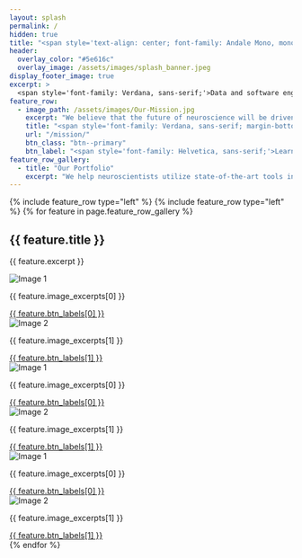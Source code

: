```yaml
---
layout: splash
permalink: /
hidden: true
title: "<span style='text-align: center; font-family: Andale Mono, monospace; font-stretch: ultra-condensed; margin-bottom: 10px; font-weight: normal;'>CATALYST</span><br><span style='text-align: center; font-family: Arial, sans-serif;'>NEURO</span>"
header:
  overlay_color: "#5e616c"
  overlay_image: /assets/images/splash_banner.jpeg
display_footer_image: true
excerpt: >
  <span style='font-family: Verdana, sans-serif;'>Data and software engineering solutions<br />for neuroscience labs</span>
feature_row:
  - image_path: /assets/images/Our-Mission.jpg 
    excerpt: "We believe that the future of neuroscience will be driven by collaboration between labs. Our mission is to develop channels of communication and distribution of resources between labs to enable exponential growth and innovation. We are at the forefront of this effort, shaping the way data, analysis and visualization tools are standardized and shared across the international community of systems neuroscientists. We ensure that these tools accelerate scientific discovery by working in parallel with neuroscientists and work with them to enhance the tools they already use."
    title: "<span style='font-family: Verdana, sans-serif; margin-bottom: 10px; font-weight: normal;'>Our <b>Mission</b></span>"
    url: "/mission/"
    btn_class: "btn--primary"
    btn_label: "<span style='font-family: Helvetica, sans-serif;'>Learn more</span>"
feature_row_gallery:
  - title: "Our Portfolio"
    excerpt: "We help neuroscientists utilize state-of-the-art tools in data analysis, visualization, organization, sharing, and publishing."
---
```


{% include feature_row type="left" %}
{% include feature_row type="left" %}
{% for feature in page.feature_row_gallery %}
  <div class="feature-row">
    <h2>{{ feature.title }}</h2>
    <p>{{ feature.excerpt }}</p>
    <div class="image-grid">
      <div class="image-grid-item">
        <img src="{{ '/assets/images/portfolio/slide-1.jpg' }}" alt="Image 1">
        <div class="image-overlay">
          <div class="image-overlay-content">
            <p>{{ feature.image_excerpts[0] }}</p>
            <a href="{{ '/_pages/_posts/2020-01-01-dandi.md }}" class="btn {{ feature.btn_classes[0] }}">{{ feature.btn_labels[0] }}</a>
          </div>
        </div>
      </div>
      <div class="image-grid-item">
        <img src="{{ '/assets/images/portfolio/sldie-2.jpg' }}" alt="Image 2">
        <div class="image-overlay">
          <div class="image-overlay-content">
            <p>{{ feature.image_excerpts[1] }}</p>
            <a href="{{ feature.image_links[1] }}" class="btn {{ feature.btn_classes[1] }}">{{ feature.btn_labels[1] }}</a>
          </div>
        </div>
      </div>
      <div class="image-grid-item">
        <img src="{{ '/assets/images/portfolio/slide-3.jpg' }}" alt="Image 1">
        <div class="image-overlay">
          <div class="image-overlay-content">
            <p>{{ feature.image_excerpts[0] }}</p>
            <a href="{{ feature.image_links[0] }}" class="btn {{ feature.btn_classes[0] }}">{{ feature.btn_labels[0] }}</a>
          </div>
        </div>
      </div>
      <div class="image-grid-item">
        <img src="{{ '/assets/images/portfolio/slide-4.jpg' }}" alt="Image 2">
        <div class="image-overlay">
          <div class="image-overlay-content">
            <p>{{ feature.image_excerpts[1] }}</p>
            <a href="{{ feature.image_links[1] }}" class="btn {{ feature.btn_classes[1] }}">{{ feature.btn_labels[1] }}</a>
          </div>
        </div>
      </div>
      <div class="image-grid-item">
        <img src="{{ '/assets/images/portfolio/slide-5.jpg' }}" alt="Image 1">
        <div class="image-overlay">
          <div class="image-overlay-content">
            <p>{{ feature.image_excerpts[0] }}</p>
            <a href="{{ feature.image_links[0] }}" class="btn {{ feature.btn_classes[0] }}">{{ feature.btn_labels[0] }}</a>
          </div>
        </div>
      </div>
      <div class="image-grid-item">
        <img src="{{ '/assets/images/portfolio/slide-6.jpg' }}" alt="Image 2">
        <div class="image-overlay">
          <div class="image-overlay-content">
            <p>{{ feature.image_excerpts[1] }}</p>
            <a href="{{ feature.image_links[1] }}" class="btn {{ feature.btn_classes[1] }}">{{ feature.btn_labels[1] }}</a>
          </div>
        </div>
      </div>
    </div>
  </div>
{% endfor %}
